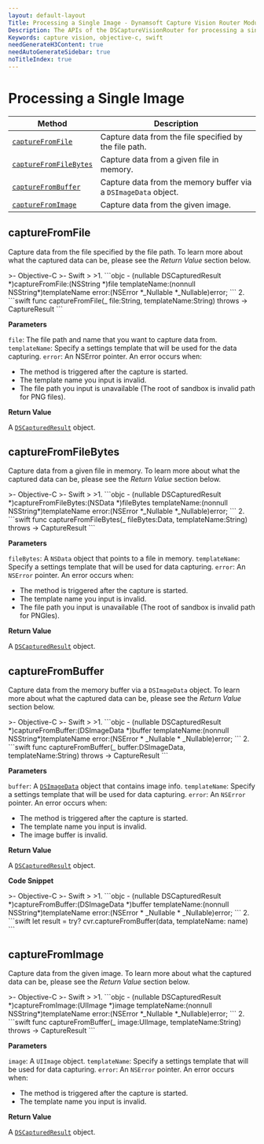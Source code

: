 ```yaml
---
layout: default-layout
Title: Processing a Single Image - Dynamsoft Capture Vision Router Module iOS Edition API Reference
Description: The APIs of the DSCaptureVisionRouter for processing a single image.
Keywords: capture vision, objective-c, swift
needGenerateH3Content: true
needAutoGenerateSidebar: true
noTitleIndex: true
---
```


# Processing a Single Image

| Method | Description |
| ------ | ----------- |
| [`captureFromFile`](#capturefromfile) | Capture data from the file specified by the file path. |
| [`captureFromFileBytes`](#capturefromfilebytes) | Capture data from a given file in memory. |
| [`captureFromBuffer`](#capturefrombuffer) | Capture data from the memory buffer via a `DSImageData` object. |
| [`captureFromImage`](#capturefromimage) | Capture data from the given image. |

## captureFromFile

Capture data from the file specified by the file path. To learn more about what the captured data can be, please see the *Return Value* section below.

<div class="sample-code-prefix"></div>
>- Objective-C
>- Swift
>
>1. 
```objc
- (nullable DSCapturedResult *)captureFromFile:(NSString *)file
                                  templateName:(nonnull NSString*)templateName
                                         error:(NSError *_Nullable *_Nullable)error;
```
2. 
```swift
func captureFromFile(_ file:String, templateName:String) throws -> CaptureResult
```

**Parameters**

`file`: The file path and name that you want to capture data from.
`templateName`: Specify a settings template that will be used for the data capturing.
`error`: An NSError pointer. An error occurs when:

* The method is triggered after the capture is started.
* The template name you input is invalid.
* The file path you input is unavailable (The root of sandbox is invalid path for PNG files).

**Return Value**

A [`DSCapturedResult`](../core/basic-structures/captured-result.md) object.

## captureFromFileBytes

Capture data from a given file in memory. To learn more about what the captured data can be, please see the *Return Value* section below.

<div class="sample-code-prefix"></div>
>- Objective-C
>- Swift
>
>1. 
```objc
- (nullable DSCapturedResult *)captureFromFileBytes:(NSData *)fileBytes
                                                  templateName:(nonnull NSString*)templateName
                                                         error:(NSError *_Nullable *_Nullable)error;
```
2. 
```swift
func captureFromFileBytes(_ fileBytes:Data, templateName:String) throws -> CaptureResult
```

**Parameters**

`fileBytes`: A `NSData` object that points to a file in memory.
`templateName`: Specify a settings template that will be used for data capturing.
`error`: An `NSError` pointer. An error occurs when:

* The method is triggered after the capture is started.
* The template name you input is invalid.
* The file path you input is unavailable (The root of sandbox is invalid path for PNGles).

**Return Value**

A [`DSCapturedResult`](../core/basic-structures/captured-result.md) object.

## captureFromBuffer

Capture data from the memory buffer via a `DSImageData` object. To learn more about what the captured data can be, please see the *Return Value* section below.

<div class="sample-code-prefix"></div>
>- Objective-C
>- Swift
>
>1. 
```objc
- (nullable DSCapturedResult *)captureFromBuffer:(DSImageData *)buffer
                                    templateName:(nonnull NSString*)templateName
                                           error:(NSError * _Nullable * _Nullable)error;
```
2. 
```swift
func captureFromBuffer(_ buffer:DSImageData, templateName:String) throws -> CaptureResult
```

**Parameters**

`buffer`: A [`DSImageData`](../core/basic-structures/image-data.md) object that contains image info.
`templateName`: Specify a settings template that will be used for data capturing.
`error`: An `NSError` pointer. An error occurs when:

* The method is triggered after the capture is started.
* The template name you input is invalid.
* The image buffer is invalid.

**Return Value**

A [`DSCapturedResult`](../core/basic-structures/captured-result.md) object.

**Code Snippet**

<div class="sample-code-prefix"></div>
>- Objective-C
>- Swift
>
>1. 
```objc
- (nullable DSCapturedResult *)captureFromBuffer:(DSImageData *)buffer
                                    templateName:(nonnull NSString*)templateName
                                           error:(NSError * _Nullable * _Nullable)error;
```
2. 
```swift
let result = try? cvr.captureFromBuffer(data, templateName: name)
```

## captureFromImage

Capture data from the given image. To learn more about what the captured data can be, please see the *Return Value* section below.

<div class="sample-code-prefix"></div>
>- Objective-C
>- Swift
>
>1. 
```objc
- (nullable DSCapturedResult *)captureFromImage:(UIImage *)image
                                    templateName:(nonnull NSString*)templateName
                                            error:(NSError *_Nullable *_Nullable)error;
```
2. 
```swift
func captureFromBuffer(_ image:UIImage, templateName:String) throws -> CaptureResult
```

**Parameters**

`image`: A `UIImage` object.
`templateName`: Specify a settings template that will be used for data capturing.
`error`: An `NSError` pointer. An error occurs when:

* The method is triggered after the capture is started.
* The template name you input is invalid.

**Return Value**

A [`DSCapturedResult`](../core/basic-structures/captured-result.md) object.
